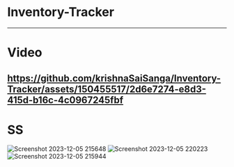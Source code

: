 # Inventory-Tracker
-----------------------------
# Video

https://github.com/krishnaSaiSanga/Inventory-Tracker/assets/150455517/2d6e7274-e8d3-415d-b16c-4c0967245fbf
----------------------
# SS
![Screenshot 2023-12-05 215648](https://github.com/krishnaSaiSanga/Inventory-Tracker/assets/150455517/3c519947-9432-4635-bd1c-71341f51d308)
![Screenshot 2023-12-05 220223](https://github.com/krishnaSaiSanga/Inventory-Tracker/assets/150455517/83785655-3d67-4052-a501-1f34c1372943)
![Screenshot 2023-12-05 215944](https://github.com/krishnaSaiSanga/Inventory-Tracker/assets/150455517/805ed1f3-ab71-45d9-9415-60cdf62ab47d)
